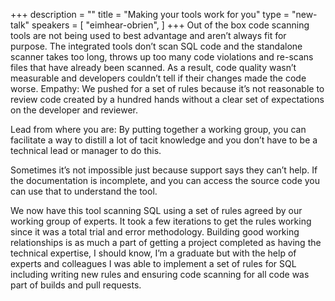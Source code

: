 +++
description = ""
title = "Making your tools work for you"
type = "new-talk"
speakers = [
        "eimhear-obrien",
]
+++
Out of the box code scanning tools are not being used to best advantage and aren’t always fit for purpose. The integrated tools don’t scan SQL code and the standalone scanner takes too long, throws up too many code violations and re-scans files that have already been scanned. As a result, code quality wasn’t measurable and developers couldn’t tell if their changes made the code worse.
Empathy: We pushed for a set of rules because it’s not reasonable to review code created by a hundred hands without a clear set of expectations on the developer and reviewer.

Lead from where you are: By putting together a working group, you can facilitate a way to distill a lot of tacit knowledge and you don’t have to be a technical lead or manager to do this.

Sometimes it’s not impossible just because support says they can’t help. If the documentation is incomplete, and you can access the source code you can use that to understand the tool.

We now have this tool scanning SQL using a set of rules agreed by our working group of experts. It took a few iterations to get the rules working since it was a total trial and error methodology. Building good working relationships is as much a part of getting a project completed as having the technical expertise, I should know, I’m a graduate but with the help of experts and colleagues I was able to implement a set of rules for SQL including writing new rules and ensuring code scanning for all code was part of builds and pull requests.